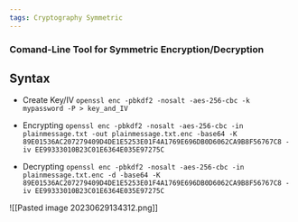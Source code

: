 ```yaml
---
tags: Cryptography Symmetric
---
```


### Comand-Line Tool for Symmetric Encryption/Decryption

## Syntax
- Create Key/IV
	`openssl enc -pbkdf2 -nosalt -aes-256-cbc -k mypassword -P > key_and_IV`

- Encrypting
	`openssl enc -pbkdf2 -nosalt -aes-256-cbc -in plainmessage.txt -out plainmessage.txt.enc -base64 -K 89E01536AC207279409D4DE1E5253E01F4A1769E696DB0D6062CA9B8F56767C8 -iv EE99333010B23C01E6364E035E97275C`

- Decrypting
	`openssl enc -pbkdf2 -nosalt -aes-256-cbc -in plainmessage.txt.enc -d -base64 -K 89E01536AC207279409D4DE1E5253E01F4A1769E696DB0D6062CA9B8F56767C8 -iv EE99333010B23C01E6364E035E97275C`

![[Pasted image 20230629134312.png]]